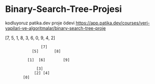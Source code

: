# Binary-Search-Tree-Projesi
kodluyoruz patika.dev proje ödevi
https://app.patika.dev/courses/veri-yapilari-ve-algoritmalar/binary-search-tree-proje

[7, 5, 1, 8, 3, 6, 0, 9, 4, 2]
  
                    [7]
                [5]       [8]
              
              [1]  [6]        [9] 
                  
                  [3]
                 [2] [4]       
            [0]
       
